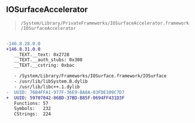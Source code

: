 ## IOSurfaceAccelerator

> `/System/Library/PrivateFrameworks/IOSurfaceAccelerator.framework/IOSurfaceAccelerator`

```diff

-146.8.28.0.0
+146.8.31.0.0
   __TEXT.__text: 0x2728
   __TEXT.__auth_stubs: 0x300
   __TEXT.__cstring: 0xbac

   - /System/Library/Frameworks/IOSurface.framework/IOSurface
   - /usr/lib/libSystem.B.dylib
   - /usr/lib/libc++.1.dylib
-  UUID: 76B4FFA1-977F-36E9-BA8A-03FDE109C7D7
+  UUID: 59707042-86BD-37BD-B85F-0694FF431D3F
   Functions: 57
   Symbols:   232
   CStrings:  224

```
